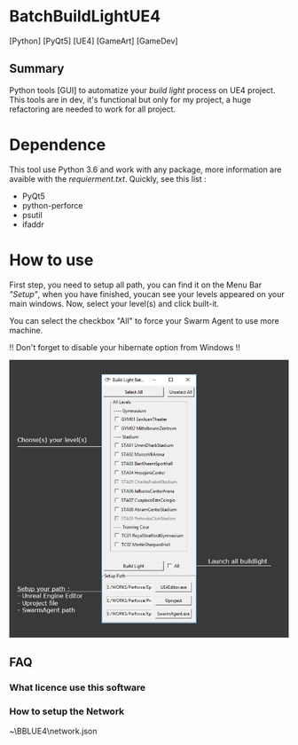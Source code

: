 # BatchBuildLightUE4
[Python] [PyQt5] [UE4] [GameArt] [GameDev]

## Summary
Python tools [GUI] to automatize your *build light* process on UE4 project. This tools are in dev, it's functional but only for my project, a huge refactoring are needed to work for all project.

# Dependence
This tool use Python 3.6 and work with any package, more information are 
avaible with the *requierment.txt*. Quickly, see this list :
 - PyQt5
 - python-perforce
 - psutil
 - ifaddr
 

# How to use
First step, you need to setup all path, you can find it on the Menu Bar 
*"Setup"*, when you have finished, youcan see your levels appeared on your 
main windows. Now, select your level(s) and click built-it.

 You can select the checkbox "All" to force your Swarm Agent to use more machine.

 !! Don't forget to disable your hibernate option from Windows !!

![Screen Capture](Resources/ScreenBatchBuildLight.jpg)

## FAQ
### What licence use this software

### How to setup the Network

~\BBLUE4\network.json
